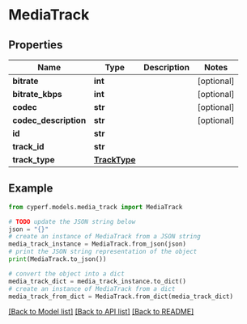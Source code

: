 # MediaTrack


## Properties

Name | Type | Description | Notes
------------ | ------------- | ------------- | -------------
**bitrate** | **int** |  | [optional] 
**bitrate_kbps** | **int** |  | [optional] 
**codec** | **str** |  | [optional] 
**codec_description** | **str** |  | [optional] 
**id** | **str** |  | 
**track_id** | **str** |  | 
**track_type** | [**TrackType**](TrackType.md) |  | 

## Example

```python
from cyperf.models.media_track import MediaTrack

# TODO update the JSON string below
json = "{}"
# create an instance of MediaTrack from a JSON string
media_track_instance = MediaTrack.from_json(json)
# print the JSON string representation of the object
print(MediaTrack.to_json())

# convert the object into a dict
media_track_dict = media_track_instance.to_dict()
# create an instance of MediaTrack from a dict
media_track_from_dict = MediaTrack.from_dict(media_track_dict)
```
[[Back to Model list]](../README.md#documentation-for-models) [[Back to API list]](../README.md#documentation-for-api-endpoints) [[Back to README]](../README.md)


